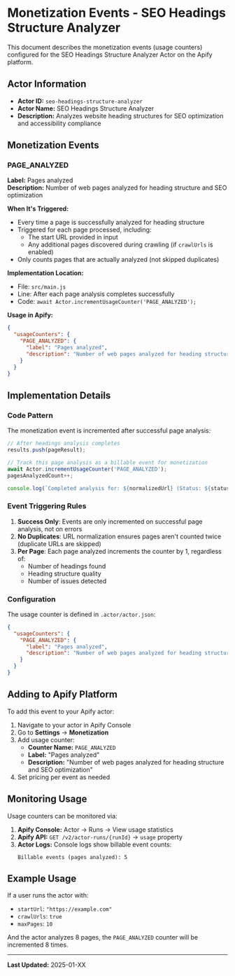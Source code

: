 # Monetization Events - SEO Headings Structure Analyzer

This document describes the monetization events (usage counters) configured for the SEO Headings Structure Analyzer Actor on the Apify platform.

## Actor Information

- **Actor ID:** `seo-headings-structure-analyzer`
- **Actor Name:** SEO Headings Structure Analyzer
- **Description:** Analyzes website heading structures for SEO optimization and accessibility compliance

## Monetization Events

### PAGE_ANALYZED

**Label:** Pages analyzed  
**Description:** Number of web pages analyzed for heading structure and SEO optimization

**When It's Triggered:**
- Every time a page is successfully analyzed for heading structure
- Triggered for each page processed, including:
  - The start URL provided in input
  - Any additional pages discovered during crawling (if `crawlUrls` is enabled)
- Only counts pages that are actually analyzed (not skipped duplicates)

**Implementation Location:**
- File: `src/main.js`
- Line: After each page analysis completes successfully
- Code: `await Actor.incrementUsageCounter('PAGE_ANALYZED');`

**Usage in Apify:**
```json
{
  "usageCounters": {
    "PAGE_ANALYZED": {
      "label": "Pages analyzed",
      "description": "Number of web pages analyzed for heading structure and SEO optimization"
    }
  }
}
```

## Implementation Details

### Code Pattern

The monetization event is incremented after successful page analysis:

```javascript
// After headings analysis completes
results.push(pageResult);

// Track this page analysis as a billable event for monetization
await Actor.incrementUsageCounter('PAGE_ANALYZED');
pagesAnalyzedCount++;

console.log(`Completed analysis for: ${normalizedUrl} (Status: ${statusCode})`);
```

### Event Triggering Rules

1. **Success Only**: Events are only incremented on successful page analysis, not on errors
2. **No Duplicates**: URL normalization ensures pages aren't counted twice (duplicate URLs are skipped)
3. **Per Page**: Each page analyzed increments the counter by 1, regardless of:
   - Number of headings found
   - Heading structure quality
   - Number of issues detected

### Configuration

The usage counter is defined in `.actor/actor.json`:

```json
{
  "usageCounters": {
    "PAGE_ANALYZED": {
      "label": "Pages analyzed",
      "description": "Number of web pages analyzed for heading structure and SEO optimization"
    }
  }
}
```

## Adding to Apify Platform

To add this event to your Apify actor:

1. Navigate to your actor in Apify Console
2. Go to **Settings** → **Monetization**
3. Add usage counter:
   - **Counter Name:** `PAGE_ANALYZED`
   - **Label:** "Pages analyzed"
   - **Description:** "Number of web pages analyzed for heading structure and SEO optimization"
4. Set pricing per event as needed

## Monitoring Usage

Usage counters can be monitored via:

1. **Apify Console:** Actor → Runs → View usage statistics
2. **Apify API:** `GET /v2/actor-runs/{runId}` → `usage` property
3. **Actor Logs:** Console logs show billable event counts:
   ```
   Billable events (pages analyzed): 5
   ```

## Example Usage

If a user runs the actor with:
- `startUrl`: `"https://example.com"`
- `crawlUrls`: `true`
- `maxPages`: `10`

And the actor analyzes 8 pages, the `PAGE_ANALYZED` counter will be incremented 8 times.

---

**Last Updated:** 2025-01-XX

